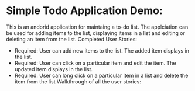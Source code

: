 # Simple Todo Application Demo:
This is an andorid application for maintaing a to-do list. The applciation can be used for adding items to the list, displaying items in a list and editing or deleting an item from the list.
Completed User Stories:
* Required: User can add new items to the list. The added item displays in the list.
* Required: User can click on a particular item and edit the item. The updated item displays in the list.
* Required: User can long click on a particular item in a list and delete the item from the list
Walkthrough of all the user stories:
 
